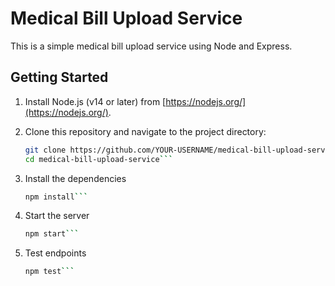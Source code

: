 # Medical Bill Upload Service

This is a simple medical bill upload service using Node and Express.

## Getting Started

1. Install Node.js (v14 or later) from [https://nodejs.org/](https://nodejs.org/).

2. Clone this repository and navigate to the project directory:

   ```sh
   git clone https://github.com/YOUR-USERNAME/medical-bill-upload-service.git
   cd medical-bill-upload-service```

3. Install the dependencies

    ```sh
    npm install```


4. Start the server

    ```sh
    npm start```


5. Test endpoints

    ```sh
    npm test```
